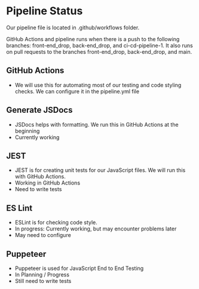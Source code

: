# Pipeline Status

Our pipeline file is located in .github/workflows folder.

GitHub Actions and pipeline runs when there is a push to the following branches: front-end_drop, back-end_drop, and ci-cd-pipeline-1. It also runs on pull requests to the branches front-end_drop, back-end_drop, and main.


## GitHub Actions
- We will use this for automating most of our testing and code styling checks. We can configure it in the pipeline.yml file


## Generate JSDocs
- JSDocs helps with formatting. We run this in GitHub Actions at the beginning
- Currently working


## JEST
- JEST is for creating unit tests for our JavaScript files. We will run this with GitHub Actions.
- Working in GitHub Actions
- Need to write tests


## ES Lint
- ESLint is for checking code style.
- In progress: Currently working, but may encounter problems later
- May need to configure


## Puppeteer
- Puppeteer is used for JavaScript End to End Testing
- In Planning / Progress
- Still need to write tests
